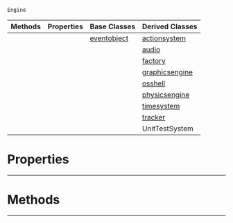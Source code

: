  `Engine`

|Methods|Properties|Base Classes|Derived Classes|
|---|---|---|---|
| | |[eventobject](https://github.com/ZilchEngine/ZilchDocs/blob/master/code_reference/class_reference/eventobject.markdown)|[actionsystem](https://github.com/ZilchEngine/ZilchDocs/blob/master/code_reference/class_reference/actionsystem.markdown)|
| | | |[audio](https://github.com/ZilchEngine/ZilchDocs/blob/master/code_reference/class_reference/audio.markdown)|
| | | |[factory](https://github.com/ZilchEngine/ZilchDocs/blob/master/code_reference/class_reference/factory.markdown)|
| | | |[graphicsengine](https://github.com/ZilchEngine/ZilchDocs/blob/master/code_reference/class_reference/graphicsengine.markdown)|
| | | |[osshell](https://github.com/ZilchEngine/ZilchDocs/blob/master/code_reference/class_reference/osshell.markdown)|
| | | |[physicsengine](https://github.com/ZilchEngine/ZilchDocs/blob/master/code_reference/class_reference/physicsengine.markdown)|
| | | |[timesystem](https://github.com/ZilchEngine/ZilchDocs/blob/master/code_reference/class_reference/timesystem.markdown)|
| | | |[tracker](https://github.com/ZilchEngine/ZilchDocs/blob/master/code_reference/class_reference/tracker.markdown)|
| | | |UnitTestSystem|


 #  Properties


---  
 #  Methods


---  
 

 